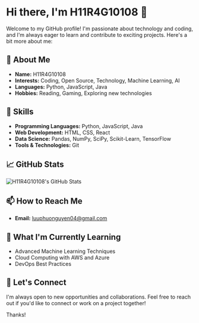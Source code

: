 # Hi there, I'm H11R4G10108 👋

Welcome to my GitHub profile! I'm passionate about technology and coding, and I'm always eager to learn and contribute to exciting projects. Here's a bit more about me:

## 🌟 About Me

- **Name:** H11R4G10108
- **Interests:** Coding, Open Source, Technology, Machine Learning, AI
- **Languages:** Python, JavaScript, Java
- **Hobbies:** Reading, Gaming, Exploring new technologies

## 🔧 Skills

- **Programming Languages:** Python, JavaScript, Java
- **Web Development:** HTML, CSS, React
- **Data Science:** Pandas, NumPy, SciPy, Scikit-Learn, TensorFlow
- **Tools & Technologies:** Git

## 📈 GitHub Stats

![H11R4G10108's GitHub Stats](https://github-readme-stats.vercel.app/api?username=H11R4G10108&show_icons=true&theme=radical)

## 📫 How to Reach Me

- **Email:** [luuphuonguyen04@gmail.com](mailto:luuphuonguyen04@gmail.com)

## 🌱 What I'm Currently Learning

- Advanced Machine Learning Techniques
- Cloud Computing with AWS and Azure
- DevOps Best Practices

## 💬 Let's Connect

I'm always open to new opportunities and collaborations. Feel free to reach out if you'd like to connect or work on a project together!

Thanks!
